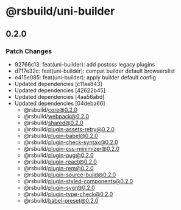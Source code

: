 # @rsbuild/uni-builder

## 0.2.0

### Patch Changes

- 92766c13: feat(uni-builder): add postcss legacy plugins
- d717e32c: feat(uni-builder): compat builder default browserslist
- e415e085: feat(uni-builder): apply builder default config
- Updated dependencies [c11aa843]
- Updated dependencies [42622b45]
- Updated dependencies [4aa56abd]
- Updated dependencies [04deba66]
  - @rsbuild/core@0.2.0
  - @rsbuild/webpack@0.2.0
  - @rsbuild/shared@0.2.0
  - @rsbuild/plugin-assets-retry@0.2.0
  - @rsbuild/plugin-babel@0.2.0
  - @rsbuild/plugin-check-syntax@0.2.0
  - @rsbuild/plugin-css-minimizer@0.2.0
  - @rsbuild/plugin-pug@0.2.0
  - @rsbuild/plugin-react@0.2.0
  - @rsbuild/plugin-rem@0.2.0
  - @rsbuild/plugin-source-build@0.2.0
  - @rsbuild/plugin-styled-components@0.2.0
  - @rsbuild/plugin-svgr@0.2.0
  - @rsbuild/plugin-type-check@0.2.0
  - @rsbuild/babel-preset@0.2.0
